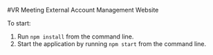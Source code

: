 #VR Meeting External Account Management Website

To start:
1. Run `npm install` from the command line.
2. Start the application by running `npm start` from the command line.
